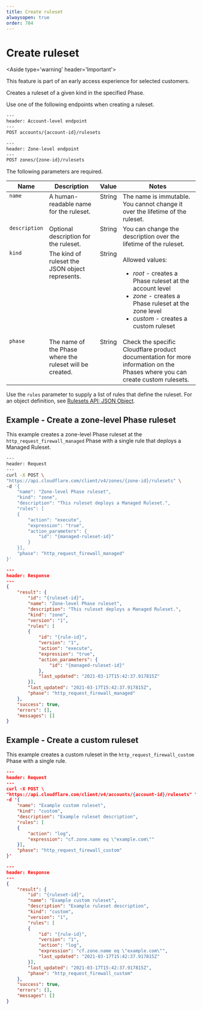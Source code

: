 ```yaml
---
title: Create ruleset
alwaysopen: true
order: 784
---
```


# Create ruleset

<Aside type='warning' header='Important'>

This feature is part of an early access experience for selected customers.

</Aside>

Creates a ruleset of a given kind in the specified Phase. 

Use one of the following endpoints when creating a ruleset.

```bash
---
header: Account-level endpoint
---
POST accounts/{account-id}/rulesets
```

```bash
---
header: Zone-level endpoint
---
POST zones/{zone-id}/rulesets
```

The following parameters are required.

<table>
  <thead>
    <tr>
      <th>Name</th>
      <th>Description</th>
      <th>Value</th>
      <th>Notes</th>
    </tr>
  </thead>
  <tbody style='vertical-align:top'>
    <tr>
      <td><code>name</code></td>
      <td>A human-readable name for the ruleset.</td>
      <td>String</td>
      <td>The name is immutable. You cannot change it over the lifetime of the ruleset.</td>
    </tr>
    <tr>
      <td><code>description</code></td>
      <td>Optional description for the ruleset.</td>
      <td>String</td>
      <td>You can change the description over the lifetime of the ruleset.</td>
    </tr>
    <tr>
      <td><code>kind</code></td>
      <td>The kind of ruleset the JSON object represents.</td>
      <td>String</td>
      <td><p>Allowed values:
          <ul>
            <li><em>root</em> - creates a Phase ruleset at the account level</li>
            <li><em>zone</em> - creates a Phase ruleset at the zone level</li>
            <li><em>custom</em> - creates a custom ruleset</li>
          </ul>
        </p></td>
    </tr>
    <tr>
      <td><code>phase</code></td>
      <td>The name of the Phase where the ruleset will be created.</td>
      <td>String</td>
      <td>Check the specific Cloudflare product documentation for more information on the Phases where you can create custom rulesets.</td>
    </tr>
  </tbody>
</table>

Use the `rules` parameter to supply a list of rules that define the ruleset. For an object definition, see [Rulesets API: JSON Object](/cf-rulesets/rulesets-api/json-object).

## Example - Create a zone-level Phase ruleset

This example creates a zone-level Phase ruleset at the `http_request_firewall_managed` Phase with a single rule that deploys a Managed Ruleset.

```bash
---
header: Request
---
curl -X POST \
"https://api.cloudflare.com/client/v4/zones/{zone-id}/rulesets" \
-d '{
    "name": "Zone-level Phase ruleset",
    "kind": "zone",
    "description": "This ruleset deploys a Managed Ruleset.",
    "rules": [
    {
        "action": "execute",
        "expression": "true",
        "action_parameters": {
            "id": "{managed-ruleset-id}"
        }
    }],
    "phase": "http_request_firewall_managed"
}'
```

```json
---
header: Response
---
{
    "result": {
        "id": "{ruleset-id}",
        "name": "Zone-level Phase ruleset",
        "description": "This ruleset deploys a Managed Ruleset.",
        "kind": "zone",
        "version": "1",
        "rules": [
        {
            "id": "{rule-id}",
            "version": "1",
            "action": "execute",
            "expression": "true",
            "action_parameters": {
                "id": "{managed-ruleset-id}"
            },
            "last_updated": "2021-03-17T15:42:37.917815Z"
        }],
        "last_updated": "2021-03-17T15:42:37.917815Z",
        "phase": "http_request_firewall_managed"
    },
    "success": true,
    "errors": [],
    "messages": []
}
```

## Example - Create a custom ruleset

This example creates a custom ruleset in the `http_request_firewall_custom` Phase with a single rule.

```json
---
header: Request
---
curl -X POST \
"https://api.cloudflare.com/client/v4/accounts/{account-id}/rulesets" \
-d '{
    "name": "Example custom ruleset",
    "kind": "custom",
    "description": "Example ruleset description",
    "rules": [
    {
        "action": "log",
        "expression": "cf.zone.name eq \"example.com\""
    }],
    "phase": "http_request_firewall_custom"
}'
```

```json
---
header: Response
---
{
    "result": {
        "id": "{ruleset-id}",
        "name": "Example custom ruleset",
        "description": "Example ruleset description",
        "kind": "custom",
        "version": "1",
        "rules": [
        {
            "id": "{rule-id}",
            "version": "1",
            "action": "log",
            "expression": "cf.zone.name eq \"example.com\"",
            "last_updated": "2021-03-17T15:42:37.917815Z"
        }],
        "last_updated": "2021-03-17T15:42:37.917815Z",
        "phase": "http_request_firewall_custom"
    },
    "success": true,
    "errors": [],
    "messages": []
}
```